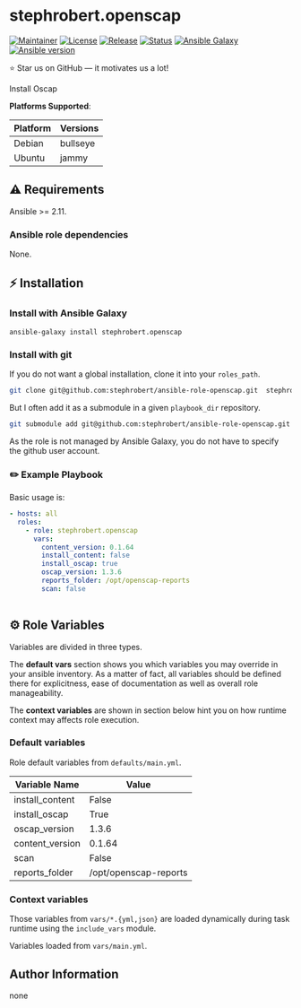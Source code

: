 # stephrobert.openscap

[![Maintainer](https://img.shields.io/badge/maintained%20by-stephrobert-e00000?style=flat-square)](https://github.com/stephrobert)
[![License](https://img.shields.io/github/license/stephrobert/ansible-role-openscap?style=flat-square)](https://github.com/stephrobert/ansible-role-openscap/blob/main/LICENSE)
[![Release](https://img.shields.io/github/v/release/stephrobert/ansible-role-openscap?style=flat-square)](https://github.com/stephrobert/ansible-role-openscap/releases)
[![Status](https://img.shields.io/github/workflow/status/stephrobert/ansible-role-openscap/Ansible%20Molecule?style=flat-square&label=tests)](https://github.com/stephrobert/ansible-role-openscap/actions?query=workflow%3A%22Ansible+Molecule%22)
[![Ansible Galaxy](https://img.shields.io/badge/ansible-galaxy-black.svg?style=flat-square&logo=ansible)](https://galaxy.ansible.com/stephrobert/openscap)[![Ansible version](https://img.shields.io/badge/ansible-%3E%3D2.10-black.svg?style=flat-square&logo=ansible)](https://github.com/ansible/ansible)

⭐ Star us on GitHub — it motivates us a lot!

Install Oscap

**Platforms Supported**:

| Platform | Versions |
|----------|----------|
| Debian | bullseye |
| Ubuntu | jammy |

## ⚠️ Requirements

Ansible >= 2.11.

### Ansible role dependencies

None.

## ⚡ Installation

### Install with Ansible Galaxy

```shell
ansible-galaxy install stephrobert.openscap
```

### Install with git

If you do not want a global installation, clone it into your `roles_path`.

```bash
git clone git@github.com:stephrobert/ansible-role-openscap.git  stephrobert.openscap
```

But I often add it as a submodule in a given `playbook_dir` repository.

```bash
git submodule add git@github.com:stephrobert/ansible-role-openscap.git roles/stephrobert.openscap
```

As the role is not managed by Ansible Galaxy, you do not have to specify the
github user account.

### ✏️ Example Playbook

Basic usage is:

```yaml
- hosts: all
  roles:
    - role: stephrobert.openscap
      vars:
        content_version: 0.1.64
        install_content: false
        install_oscap: true
        oscap_version: 1.3.6
        reports_folder: /opt/openscap-reports
        scan: false
        
```

## ⚙️ Role Variables

Variables are divided in three types.

The **default vars** section shows you which variables you may
override in your ansible inventory. As a matter of fact, all variables should
be defined there for explicitness, ease of documentation as well as overall
role manageability.

The **context variables** are shown in section below hint you
on how runtime context may affects role execution.

### Default variables
Role default variables from `defaults/main.yml`.

| Variable Name | Value |
|---------------|-------|
| install_content | False |
| install_oscap | True |
| oscap_version | 1.3.6 |
| content_version | 0.1.64 |
| scan | False |
| reports_folder | /opt/openscap-reports |

### Context variables

Those variables from `vars/*.{yml,json}` are loaded dynamically during task
runtime using the `include_vars` module.

Variables loaded from `vars/main.yml`.




## Author Information

none